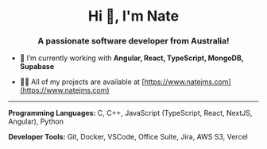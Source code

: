 <h1 align="center">Hi 👋, I'm Nate</h1>
<h3 align="center">A passionate software developer from Australia!</h3>

- 🌱 I’m currently working with **Angular, React, TypeScript, MongoDB, Supabase**

- 👨‍💻 All of my projects are available at [https://www.natejms.com](https://www.natejms.com)

---
**Programming Languages:** C, C++, JavaScript (TypeScript, React, NextJS, Angular), Python

**Developer Tools:** Git, Docker, VSCode, Office Suite, Jira, AWS S3, Vercel
